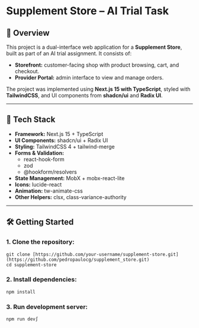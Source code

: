 # Supplement Store – AI Trial Task

## 📌 Overview
This project is a dual-interface web application for a **Supplement Store**, built as part of an AI trial assignment. It consists of:

- **Storefront:** customer-facing shop with product browsing, cart, and checkout.  
- **Provider Portal:** admin interface to view and manage orders.  

The project was implemented using **Next.js 15 with TypeScript**, styled with **TailwindCSS**, and UI components from **shadcn/ui** and **Radix UI**.

---

## 🚀 Tech Stack

- **Framework:** Next.js 15 + TypeScript  
- **UI Components:** shadcn/ui + Radix UI  
- **Styling:** TailwindCSS 4 + tailwind-merge  
- **Forms & Validation:**  
  - react-hook-form  
  - zod  
  - @hookform/resolvers  
- **State Management:** MobX + mobx-react-lite  
- **Icons:** lucide-react  
- **Animation:** tw-animate-css  
- **Other Helpers:** clsx, class-variance-authority  

---

## 🛠️ Getting Started

### 1. Clone the repository:
```
git clone [https://github.com/your-username/supplement-store.git](https://github.com/pedropaulocg/supplement_store.git)
cd supplement-store
```

### 2. Install dependencies:
```
npm install
```

### 3. Run development server:
```
npm run dev∫
```

